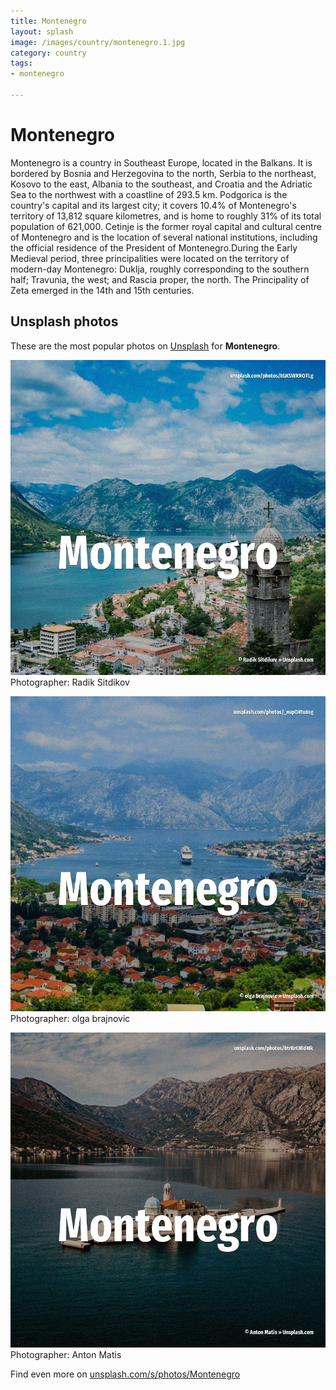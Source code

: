 ```yaml
---
title: Montenegro
layout: splash
image: /images/country/montenegro.1.jpg
category: country
tags:
- montenegro

---
```

# Montenegro

Montenegro  is a country in Southeast Europe, located in the Balkans. It is bordered by Bosnia and Herzegovina to the north, Serbia to the northeast, Kosovo to the east,  Albania to the southeast, and Croatia and the Adriatic Sea to the northwest with a coastline of  293.5 km. Podgorica  is the country's capital and its largest city; it covers 10.4% of Montenegro's territory  of 13,812 square kilometres, and is home to roughly 31% of its total population of 621,000. Cetinje  is the former royal capital and cultural centre  of Montenegro and is the location of  several national institutions, including the official residence of the President of  Montenegro.During the Early Medieval period, three principalities were located on the territory of  modern-day Montenegro: Duklja, roughly corresponding to the southern half; Travunia, the west; and  Rascia proper, the north. The Principality of Zeta emerged in the 14th and 15th centuries. 

 
## Unsplash photos
These are the most popular photos on [Unsplash](https://unsplash.com) for **Montenegro**.
 
![Montenegro](/images/country/montenegro.1.jpg)
Photographer:  Radik Sitdikov
 
![Montenegro](/images/country/montenegro.2.jpg)
Photographer:  olga brajnovic
 
![Montenegro](/images/country/montenegro.3.jpg)
Photographer:  Anton Matis
 
Find even more on [unsplash.com/s/photos/Montenegro](https://unsplash.com/s/photos/Montenegro)
 
